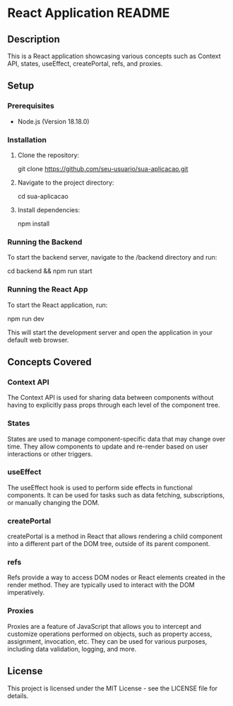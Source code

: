 # React Application README

## Description

This is a React application showcasing various concepts such as Context API, states, useEffect, createPortal, refs, and proxies.

## Setup

### Prerequisites

- Node.js (Version 18.18.0)

### Installation

1. Clone the repository:

    git clone https://github.com/seu-usuario/sua-aplicacao.git

2. Navigate to the project directory:

    cd sua-aplicacao

3. Install dependencies:

    npm install

### Running the Backend

To start the backend server, navigate to the /backend directory and run:

cd backend && npm run start

### Running the React App

To start the React application, run:

npm run dev

This will start the development server and open the application in your default web browser.

## Concepts Covered

### Context API

The Context API is used for sharing data between components without having to explicitly pass props through each level of the component tree.

### States

States are used to manage component-specific data that may change over time. They allow components to update and re-render based on user interactions or other triggers.

### useEffect

The useEffect hook is used to perform side effects in functional components. It can be used for tasks such as data fetching, subscriptions, or manually changing the DOM.

### createPortal

createPortal is a method in React that allows rendering a child component into a different part of the DOM tree, outside of its parent component.

### refs

Refs provide a way to access DOM nodes or React elements created in the render method. They are typically used to interact with the DOM imperatively.

### Proxies

Proxies are a feature of JavaScript that allows you to intercept and customize operations performed on objects, such as property access, assignment, invocation, etc. They can be used for various purposes, including data validation, logging, and more.

## License

This project is licensed under the MIT License - see the LICENSE file for details.
